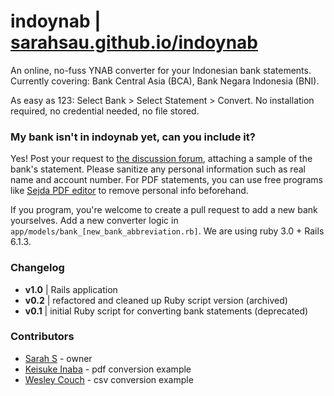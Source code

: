 # indoynab |  [sarahsau.github.io/indoynab](https://blueberry-surprise-28648.herokuapp.com/)

An online, no-fuss YNAB converter for your Indonesian bank statements. 
Currently covering: Bank Central Asia (BCA), Bank Negara Indonesia (BNI).

As easy as 123: Select Bank > Select Statement > Convert. 
No installation required, no credential needed, no file stored. 


### My bank isn't in **indoynab** yet, can you include it?
Yes! Post your request to [the discussion forum](https://github.com/sarahsau/indoynab/discussions/categories/adding-a-bank-request), attaching a sample of the bank's statement. Please sanitize any personal information such as real name and account number. For PDF statements, you can use free programs like [Sejda PDF editor](https://www.sejda.com/pdf-editor) to remove personal info beforehand.

If you program, you're welcome to create a pull request to add a new bank yourselves. Add a new converter logic in `app/models/bank_[new_bank_abbreviation.rb]`. We are using ruby 3.0 + Rails 6.1.3.  


### Changelog
- **v1.0** | Rails application
- **v0.2** | refactored and cleaned up Ruby script version (archived)
- **v0.1** | initial Ruby script for converting bank statements (deprecated)

### Contributors
- [Sarah S](https://github.com/sarahsau) - owner
- [Keisuke Inaba](https://github.com/kei178) - pdf conversion example
- [Wesley Couch](https://github.com/wesmcouch) - csv conversion example
